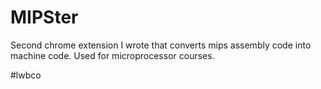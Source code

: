 # MIPSter  
  
  
  
Second chrome extension I wrote that converts mips assembly code into machine
code. Used for microprocessor courses.

#lwbco
